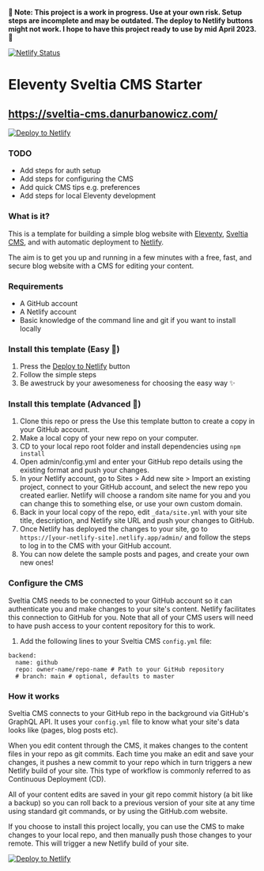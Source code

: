**🚨 Note: This project is a work in progress. Use at your own risk. Setup steps are incomplete and may be outdated. The deploy to Netlify buttons might not work. I hope to have this project ready to use by mid April 2023. 🚨**

[![Netlify Status](https://api.netlify.com/api/v1/badges/5ebf7378-bb17-482f-8e28-8dfbe0cd8a6a/deploy-status)](https://app.netlify.com/sites/eleventy-sveltia-cms-starter/deploys)

# Eleventy Sveltia CMS Starter

## https://sveltia-cms.danurbanowicz.com/

[![Deploy to Netlify](https://www.netlify.com/img/deploy/button.svg)](https://app.netlify.com/start/deploy?repository=https://github.com/danurbanowicz/eleventy-sveltia-cms-starter&stack=cms)

### TODO
- Add steps for auth setup
- Add steps for configuring the CMS
- Add quick CMS tips e.g. preferences
- Add steps for local Eleventy development

### What is it?

This is a template for building a simple blog website with [Eleventy](https://www.11ty.dev), [Sveltia CMS](https://github.com/sveltia/sveltia-cms), and with automatic deployment to [Netlify](https://www.netlify.com).

The aim is to get you up and running in a few minutes with a free, fast, and secure blog website with a CMS for editing your content.

### Requirements

- A GitHub account
- A Netlify account
- Basic knowledge of the command line and git if you want to install locally

### Install this template (Easy 🦥)

1. Press the [Deploy to Netlify](https://app.netlify.com/start/deploy?repository=https://github.com/danurbanowicz/eleventy-sveltia-cms-starter&stack=cms) button
2. Follow the simple steps
3. Be awestruck by your awesomeness for choosing the easy way ✨

### Install this template (Advanced 🧪)

1. Clone this repo or press the Use this template button to create a copy in your GitHub account.
2. Make a local copy of your new repo on your computer.
3. CD to your local repo root folder and install dependencies using `npm install`
4. Open admin/config.yml and enter your GitHub repo details using the existing format and push your changes.
5. In your Netlify account, go to Sites > Add new site > Import an existing project, connect to your GitHub account, and select the new repo you created earlier. Netlify will choose a random site name for you and you can change this to something else, or use your own custom domain.
6. Back in your local copy of the repo, edit `_data/site.yml` with your site title, description, and Netlify site URL and push your changes to GitHub.
7. Once Netlify has deployed the changes to your site, go to `https://[your-netlify-site].netlify.app/admin/` and follow the steps to log in to the CMS with your GitHub account.
8. You can now delete the sample posts and pages, and create your own new ones!

### Configure the CMS

Sveltia CMS needs to be connected to your GitHub account so it can authenticate you and make changes to your site's content. Netlify facilitates this connection to GitHub for you. Note that all of your CMS users will need to have push access to your content repository for this to work.



1. Add the following lines to your Sveltia CMS `config.yml` file:

```
backend:
  name: github
  repo: owner-name/repo-name # Path to your GitHub repository
  # branch: main # optional, defaults to master
```

### How it works

Sveltia CMS connects to your GitHub repo in the background via GitHub's GraphQL API. It uses your `config.yml` file to know what your site's data looks like (pages, blog posts etc).

When you edit content through the CMS, it makes changes to the content files in your repo as git commits. Each time you make an edit and save your changes, it pushes a new commit to your repo which in turn triggers a new Netlify build of your site. This type of workflow is commonly referred to as Continuous Deployment (CD).

All of your content edits are saved in your git repo commit history (a bit like a backup) so you can roll back to a previous version of your site at any time using standard git commands, or by using the GitHub.com website.

If you choose to install this project locally, you can use the CMS to make changes to your local repo, and then manually push those changes to your remote. This will trigger a new Netlify build of your site.


[![Deploy to Netlify](https://www.netlify.com/img/deploy/button.svg)](https://app.netlify.com/start/deploy?repository=https://github.com/danurbanowicz/eleventy-sveltia-cms-starter&stack=cms)